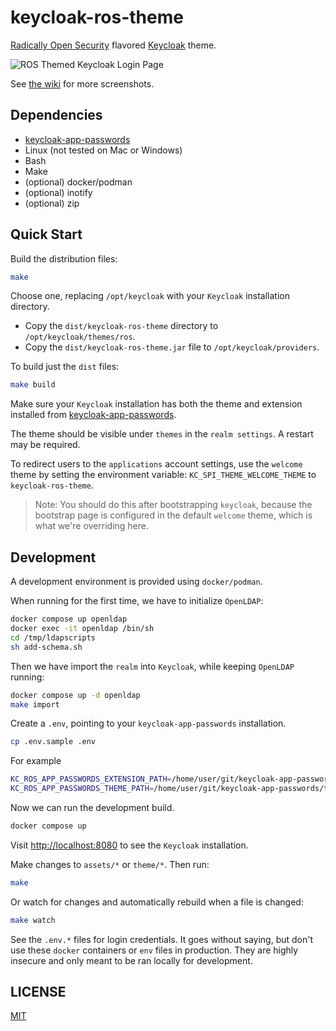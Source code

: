 # keycloak-ros-theme

[Radically Open Security](https://radicallyopensecurity.com) flavored [Keycloak](https://keycloak.org) theme.

![ROS Themed Keycloak Login Page](https://private-user-images.githubusercontent.com/115169506/450628211-18218976-c439-47ab-9f97-cd2b192c76fe.png?jwt=eyJhbGciOiJIUzI1NiIsInR5cCI6IkpXVCJ9.eyJpc3MiOiJnaXRodWIuY29tIiwiYXVkIjoicmF3LmdpdGh1YnVzZXJjb250ZW50LmNvbSIsImtleSI6ImtleTUiLCJleHAiOjE3NDk2MzUxOTQsIm5iZiI6MTc0OTYzNDg5NCwicGF0aCI6Ii8xMTUxNjk1MDYvNDUwNjI4MjExLTE4MjE4OTc2LWM0MzktNDdhYi05Zjk3LWNkMmIxOTJjNzZmZS5wbmc_WC1BbXotQWxnb3JpdGhtPUFXUzQtSE1BQy1TSEEyNTYmWC1BbXotQ3JlZGVudGlhbD1BS0lBVkNPRFlMU0E1M1BRSzRaQSUyRjIwMjUwNjExJTJGdXMtZWFzdC0xJTJGczMlMkZhd3M0X3JlcXVlc3QmWC1BbXotRGF0ZT0yMDI1MDYxMVQwOTQxMzRaJlgtQW16LUV4cGlyZXM9MzAwJlgtQW16LVNpZ25hdHVyZT00Y2IwYmFhYTA1MGIzZGNiMDY3NGFiZTEzY2M0ZmU1NzEwYWViZDA3ZWQ4OTY4MTgwZmFkZmNkNzFiYjJmOTM4JlgtQW16LVNpZ25lZEhlYWRlcnM9aG9zdCJ9.xnCWyVKWUn_rvrxPPbtV5V5VbJ91lY78yH-9WgDRHfo)

See [the wiki](https://github.com/radicallyopensecurity/keycloak-ros-theme/wiki/Screenshots) for more screenshots.

## Dependencies

- [keycloak-app-passwords](https://github.com/radicallyopensecurity/keycloak-app-passwords)
- Linux (not tested on Mac or Windows)
- Bash
- Make
- (optional) docker/podman
- (optional) inotify
- (optional) zip

## Quick Start

Build the distribution files:

```sh
make
```

Choose one, replacing `/opt/keycloak` with your `Keycloak` installation directory.

- Copy the `dist/keycloak-ros-theme` directory to `/opt/keycloak/themes/ros`.
- Copy the `dist/keycloak-ros-theme.jar` file to `/opt/keycloak/providers`.

To build just the `dist` files:

```sh
make build
```

Make sure your `Keycloak` installation has both the theme and extension installed from [keycloak-app-passwords](https://github.com/radicallyopensecurity/keycloak-app-passwords).

The theme should be visible under `themes` in the `realm settings`. A restart may be required.

To redirect users to the `applications` account settings, use the `welcome` theme by setting the environment variable: `KC_SPI_THEME_WELCOME_THEME` to `keycloak-ros-theme`.

> Note: You should do this after bootstrapping `keycloak`, because the bootstrap page is configured in the default `welcome` theme, which is what we're overriding here.

## Development

A development environment is provided using `docker/podman`.

When running for the first time, we have to initialize `OpenLDAP`:

```sh
docker compose up openldap
docker exec -it openldap /bin/sh
cd /tmp/ldapscripts
sh add-schema.sh
```

Then we have import the `realm` into `Keycloak`, while keeping `OpenLDAP` running:

```sh
docker compose up -d openldap
make import
```

Create a `.env`, pointing to your `keycloak-app-passwords` installation.

```sh
cp .env.sample .env
```

For example

```sh
KC_ROS_APP_PASSWORDS_EXTENSION_PATH=/home/user/git/keycloak-app-passwords/extension/target/keycloak-app-passwords-DEV.jar
KC_ROS_APP_PASSWORDS_THEME_PATH=/home/user/git/keycloak-app-passwords/theme/dist_keycloak/keycloak-theme-for-kc-all-other-versions.jar
```

Now we can run the development build.

```sh
docker compose up
```

Visit <http://localhost:8080> to see the `Keycloak` installation.

Make changes to `assets/*` or `theme/*`. Then run:

```sh
make
```

Or watch for changes and automatically rebuild when a file is changed:

```sh
make watch
```

See the `.env.*` files for login credentials. It goes without saying, but don't use these `docker` containers or `env` files in production. They are highly insecure and only meant to be ran locally for development.

## LICENSE

[MIT](./LICENSE.md)
